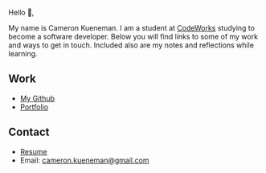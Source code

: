 Hello 👋, 

My name is Cameron Kueneman. I am a student at [CodeWorks](https://boisecodeworks.com) studying to become a software developer. Below you will find links to some of my work and ways to get in touch. Included also are my notes and reflections while learning. 

## Work

  + [My Github](https://github.com/DMGCK)
  + [Portfolio](https://DMGCK.github.io/)

## Contact

  + [Resume](https://DMGCK.github.io/resume)
  + Email: cameron.kueneman@gmail.com
  
